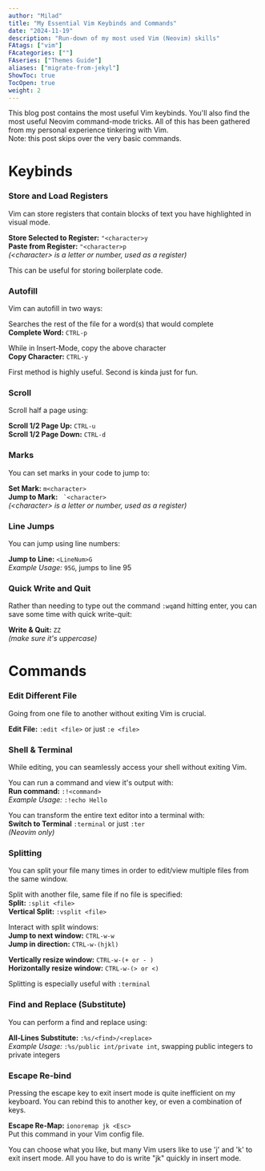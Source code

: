 ```yaml
---
author: "Milad"
title: "My Essential Vim Keybinds and Commands"
date: "2024-11-19"
description: "Run-down of my most used Vim (Neovim) skills"
FAtags: ["vim"]
FAcategories: [""]
FAseries: ["Themes Guide"]
aliases: ["migrate-from-jekyl"]
ShowToc: true
TocOpen: true
weight: 2
---
```



This blog post contains the most useful Vim keybinds. You'll also find the most useful Neovim command-mode tricks. All of this has been gathered from my personal experience tinkering with Vim.  
Note: this post skips over the very basic commands. 

<!--more-->
# Keybinds
### Store and Load Registers
Vim can store registers that contain blocks of text you have highlighted in visual mode. 


**Store Selected to Register:** ```"<character>y```  
**Paste from Register:** ```"<character>p```  
*(\<character> is a letter or number, used as a register)*

This can be useful for storing boilerplate code.


### Autofill
Vim can autofill in two ways:  

Searches the rest of the file for a word(s) that would complete  
**Complete Word:** ```CTRL-p```  

While in Insert-Mode, copy the above character  
**Copy Character:** ```CTRL-y```  


First method is highly useful. Second is kinda just for fun.


### Scroll
Scroll half a page using:  

**Scroll 1/2 Page Up:** ```CTRL-u```  
**Scroll 1/2 Page Down:** ```CTRL-d```  
### Marks
You can set marks in your code to jump to:

**Set Mark:** ```m<character>```  
**Jump to Mark:** ``` `<character>```  
*(\<character> is a letter or number, used as a register)*

### Line Jumps
You can jump using line numbers:

**Jump to Line:** ```<LineNum>G```  
*Example Usage:* ```95G```, jumps to line 95



### Quick Write and Quit
Rather than needing to type out the command ```:wq```and hitting enter, you can save some time with quick write-quit:  

**Write & Quit:** ```ZZ```  
*(make sure it's uppercase)*




# Commands
### Edit Different File
Going from one file to another without exiting Vim is crucial. 

**Edit File:** ```:edit <file>``` or just ```:e <file>```

### Shell & Terminal
While editing, you can seamlessly access your shell without exiting Vim.

You can run a command and view it's output with:  
**Run command:** ```:!<command>```  
*Example Usage:* ```:!echo Hello```

You can transform the entire text editor into a terminal with:  
**Switch to Terminal** ```:terminal``` or just ```:ter```  
 *(Neovim only)*


### Splitting
You can split your file many times in order to edit/view multiple files from the same window.


Split with another file, same file if no file is specified:  
**Split:** ```:split <file>```  
**Vertical Split:** ```:vsplit <file>```

Interact with split windows:  
**Jump to next window:** ```CTRL-w-w```  
**Jump in direction:** ```CTRL-w-(hjkl)```

**Vertically resize window:** ```CTRL-w-(+ or - )```  
**Horizontally resize window:** ```CTRL-w-(> or <)```


Splitting is especially useful with ```:terminal```

### Find and Replace (Substitute)
You can perform a find and replace using:  

**All-Lines Substitute:** ```:%s/<find>/<replace>```  
*Example Usage:* ```:%s/public int/private int```, swapping public integers to private integers


### Escape Re-bind
Pressing the escape key to exit insert mode is quite inefficient on my keyboard. You can rebind this to another key, or even a combination of keys.

**Escape Re-Map:** ```ionoremap jk <Esc>```  
Put this command in your Vim config file.

You can choose what you like, but many Vim users like to use 'j' and 'k' to exit insert mode. All you have to do is write "jk" quickly in insert mode.  


